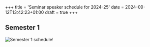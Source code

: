 +++
title = 'Seminar speaker schedule for 2024-25'
date = 2024-09-12T13:42:23+01:00
draft = true
+++

## Semester 1

![Semester 1 schedule!](https://people.bath.ac.uk/hppt20/AIMS/AIMS_2425_Schedule.png)
